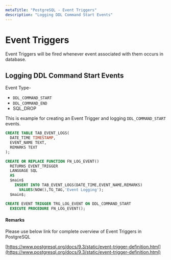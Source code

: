 ```yaml
---
metaTitle: "PostgreSQL - Event Triggers"
description: "Logging DDL Command Start Events"
---
```


# Event Triggers


Event Triggers will be fired whenever event associated with them occurs in database.



## Logging DDL Command Start Events


Event Type-

- `DDL_COMMAND_START`
- `DDL_COMMAND_END`
- SQL_DROP

This is example for creating an Event Trigger and logging `DDL_COMMAND_START` events.

```sql
CREATE TABLE TAB_EVENT_LOGS(
  DATE_TIME TIMESTAMP,
  EVENT_NAME TEXT,
  REMARKS TEXT
);

CREATE OR REPLACE FUNCTION FN_LOG_EVENT()
  RETURNS EVENT_TRIGGER
  LANGUAGE SQL
  AS 
  $main$
    INSERT INTO TAB_EVENT_LOGS(DATE_TIME,EVENT_NAME,REMARKS)
      VALUES(NOW(),TG_TAG,'Event Logging');
  $main$;

CREATE EVENT TRIGGER TRG_LOG_EVENT ON DDL_COMMAND_START
  EXECUTE PROCEDURE FN_LOG_EVENT();

```



#### Remarks


Please use below link for complete overview of Event Triggers in PostgreSQL

[https://www.postgresql.org/docs/9.3/static/event-trigger-definition.html](https://www.postgresql.org/docs/9.3/static/event-trigger-definition.html)

